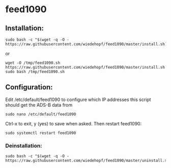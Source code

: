 # feed1090

## Installation:
```
sudo bash -c "$(wget -q -O - https://raw.githubusercontent.com/wiedehopf/feed1090/master/install.sh)"
```
or
```
wget -O /tmp/feed1090.sh https://raw.githubusercontent.com/wiedehopf/feed1090/master/install.sh
sudo bash /tmp/feed1090.sh
```

## Configuration:

Edit /etc/default/feed1090 to configure which IP addresses this script should get the ADS-B data from
```
sudo nano /etc/default/feed1090
```
Ctrl-x to exit, y (yes) to save when asked.
Then restart feed1090:
```
sudo systemctl restart feed1090
```

### Deinstallation:
```
sudo bash -c "$(wget -q -O - https://raw.githubusercontent.com/wiedehopf/feed1090/master/uninstall.sh)"
```
